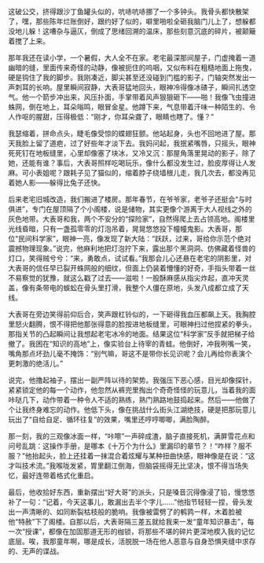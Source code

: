 这破公交，挤得跟沙丁鱼罐头似的，吭哧吭哧挪了一个多钟头。我骨头都快散架了，嘿，那些陈年烂账倒好，跟约好了似的，噼里啪啦全砸我脑门儿上了，想躲都没地儿躲！这嘈杂与逼仄，倒成了思绪回溯的温床，那些刻意沉底的碎片，被颠簸着搅了上来。

那年我还在读小学，一个暑假，大人全不在家。老宅最深那间屋子，门虚掩着一道幽暗的缝，里面传来奇怪的动静，像被扼住的呜咽，又似布料在粗糙地面上拖曳，硬是钩住了我的脚步。我刚凑近，脚尖甚至还没碰到门槛的影子，门轴突然发出一声刺耳的长响。屋里瞬间寂静，大表哥猛地回头，眼神冷得像冰碴子，瞬间扎透空气。他一个箭步冲出来，风压扑面，手掌带着风声狠狠砸下——啪！我像飞虫撞进蛛网，倒在地上，耳朵嗡鸣，眼冒金星。他蹲下来，气息带着汗味一种陌生的、令人作呕的腥甜，压得极低：“刚才，你耳朵聋了，眼睛也瞎了。懂？”

我瑟缩着，拼命点头，睫毛像受惊的蝶翅狂颤。他站起身，头也不回地进了屋。那天我脸上留了道疤，过了好些年才淡下去。我妈问起，我抿紧嘴唇，只摇头，眼神死死钉在地板缝里，心里却像塞了块冰，又冷又沉：那屋角落里晃动的影子，除了她，还能有谁？事后，大表哥照样吃喝玩乐，像什么都没发生过，脸皮厚得让人发麻。可小表姐呢？跟耗子见了猫似的，缩着脖子绕墙根儿走，我几次去，都没再见着她人影——躲得比兔子还快。

后来老宅旧城改造，我们搬进了楼房。那年春节，在爷爷家，老爷子还挺会“与时俱进”，专门在屋顶隔了个小阁楼，说是储物，其实更像个游离于大人视线之外的灰色地带。大表哥和我，两个不安分的“探险家”，自然得爬上去占领高地。阁楼里光线昏暗，只有一盏孤零零的灯泡吊着，晃晃悠悠投下幢幢鬼影。大表哥，那位“民间科学家”，眼神一亮，像发现了新大陆：“跃跃，过来，哥给你示范个绝对震撼物理现象。”说完，他麻利地把灯泡拧下来，露出那个黑洞洞、仿佛藏着怪兽的灯口，笑得贼兮兮：“来，勇敢点，试试看。”我那会儿心还悬在老宅的阴影里，对大表哥的信任早已裂开蛛网般的细纹，但面上仍装着懵懂的好奇，手指头带着一丝不易察觉的犹豫，就这么戳了过去——滋啦！一股酥麻感从指尖炸起，直冲天灵盖，像有条带电的蜈蚣在骨头里打滑，我整个人僵在原地，头发八成都立成了天线。

大表哥在旁边笑得前仰后合，笑声跟杠铃似的，一下砸得我血压都飙上天。我胸腔里怒火翻腾，恨不得把他那张得意的脸按进地板缝里，可眼神扫过他捏紧的拳头，那指关节的凸起瞬间让我想起老宅冰冷的地面。结果这位“科学家”反手就把梯子给撤了。我困在“知识的高地”上，像实验台上待宰的青蛙。他倒好，冲我咧嘴一笑，嘴角那点坏劲儿毫不掩饰：“别气嘛，哥这不是带你长见识呢？会儿再给你表演个更刺激的绝活儿。”

说完，他撸起袖子，摆出一副严阵以待的架势。我强压下恶心感，目光却像探针，紧紧锁定他的每一个动作，他忽然从裤兜里掏出个奇奇怪怪的玩意儿，当着我的面咔哒几下，动作带着一种令人不适的熟练，熟门熟路地鼓捣起来。然后——他做了个让我终身难忘的动作。他低下头，像在挑战什么街头江湖绝技，硬是把那玩意儿玩出了“自给自足、循环往复”的效果，嘴里还哼哼唧唧，满脸陶醉。

那一刻，我的三观像冰面一样，“咔嚓”一声碎成渣，脑子直接死机，满屏雪花点和问号乱跳：这操作手册，是哪本《十万个为什么》里漏印的章节？！“咋样？服不服？”他抬起头，脸上还挂着一抹混合着炫耀与某种扭曲快感，眼神像是在说：“这才叫技术流。”我喉咙发紧，胃里翻江倒海，但脑袋摇得无比坚决，恨不得当场失忆，最好连带着格式化重启。

最后，他收拾好东西，重新摆出“好大哥”的派头，只是嗓音沉得像浸了铅，慢悠悠补了一句：“记着，今天这事儿，敢漏出去半个字儿……”他指节轻轻一捏，骨头发出一声清晰的、如同断裂枯枝般的脆响。我像被雷劈了的鹌鹑一样，木着脸被他“特赦”下了阁楼。自那以后，大表哥隔三差五就给我来一发“童年知识暴击”，每一次“授课”，都像在加固那道无形的枷锁，将那些不堪的碎片更深地楔入我的记忆底层。唉，我那童年啊，哪是成长，活脱脱一场在他人恶意与自身恐惧夹缝中求存的、无声的谍战。

